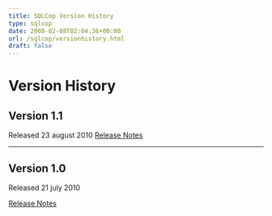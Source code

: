 ```yaml
---
title: SQLCop Version History
type: sqlcop
date: 2008-02-08T02:04:36+00:00
url: /sqlcop/versionhistory.html
draft: false
---
```

# Version History

## Version 1.1

Released 23 august 2010
[Release Notes](http://blogs.lessthandot.com/index.php/DataMgmt/DBAdmin/sqlcop-update-version-1-1)

------

## Version 1.0

Released 21 july 2010

[Release Notes](http://blogs.lessthandot.com/index.php/datamgmt/dbprogramming/sqlcop-a-tool-to-highlight-potential-pro/)
